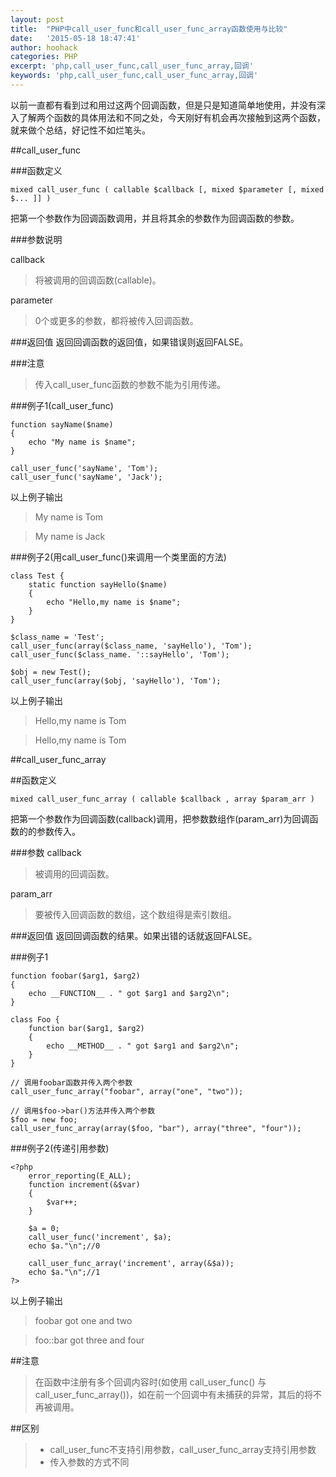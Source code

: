 ```yaml
---
layout: post
title:  "PHP中call_user_func和call_user_func_array函数使用与比较"
date:   '2015-05-18 18:47:41'
author: hoohack
categories: PHP
excerpt: 'php,call_user_func,call_user_func_array,回调'
keywords: 'php,call_user_func,call_user_func_array,回调'
---
```


以前一直都有看到过和用过这两个回调函数，但是只是知道简单地使用，并没有深入了解两个函数的具体用法和不同之处，今天刚好有机会再次接触到这两个函数，就来做个总结，好记性不如烂笔头。

##call_user_func

###函数定义

    mixed call_user_func ( callable $callback [, mixed $parameter [, mixed $... ]] )

把第一个参数作为回调函数调用，并且将其余的参数作为回调函数的参数。

###参数说明

<!--more-->

callback

>将被调用的回调函数(callable)。

parameter

>0个或更多的参数，都将被传入回调函数。

###返回值
返回回调函数的返回值，如果错误则返回FALSE。

###注意
>传入call_user_func函数的参数不能为引用传递。

###例子1(call_user_func)

    function sayName($name)
    {
        echo "My name is $name";
    }

    call_user_func('sayName', 'Tom');
    call_user_func('sayName', 'Jack');

以上例子输出

> My name is Tom

> My name is Jack

###例子2(用call_user_func()来调用一个类里面的方法)

    class Test {
        static function sayHello($name)
        {
            echo "Hello,my name is $name";
        }
    }

    $class_name = 'Test';
    call_user_func(array($class_name, 'sayHello'), 'Tom');
    call_user_func($class_name. '::sayHello', 'Tom');

    $obj = new Test();
    call_user_func(array($obj, 'sayHello'), 'Tom');

以上例子输出

>Hello,my name is Tom

>Hello,my name is Tom

##call_user_func_array

##函数定义

    mixed call_user_func_array ( callable $callback , array $param_arr )

把第一个参数作为回调函数(callback)调用，把参数数组作(param_arr)为回调函数的的参数传入。

###参数
callback

>被调用的回调函数。

param_arr

>要被传入回调函数的数组，这个数组得是索引数组。

###返回值
返回回调函数的结果。如果出错的话就返回FALSE。

###例子1

    function foobar($arg1, $arg2)
    {
        echo __FUNCTION__ . " got $arg1 and $arg2\n";
    }

    class Foo {
        function bar($arg1, $arg2)
        {
            echo __METHOD__ . " got $arg1 and $arg2\n";
        }
    }

    // 调用foobar函数并传入两个参数
    call_user_func_array("foobar", array("one", "two"));

    // 调用$foo->bar()方法并传入两个参数
    $foo = new foo;
    call_user_func_array(array($foo, "bar"), array("three", "four"));

###例子2(传递引用参数)

    <?php
        error_reporting(E_ALL);
        function increment(&$var)
        {
            $var++;
        }

        $a = 0;
        call_user_func('increment', $a);
        echo $a."\n";//0

        call_user_func_array('increment', array(&$a));
        echo $a."\n";//1
    ?>

以上例子输出

>foobar got one and two

>foo::bar got three and four

##注意
>在函数中注册有多个回调内容时(如使用 call_user_func() 与 call_user_func_array())，如在前一个回调中有未捕获的异常，其后的将不再被调用。

##区别
> * call_user_func不支持引用参数，call_user_func_array支持引用参数
> * 传入参数的方式不同
